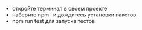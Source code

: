 - откройте терминал в своем проекте
- наберите npm i и дождитесь установки пакетов
- npm run test для запуска тестов